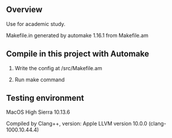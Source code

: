 ## Overview

Use for academic study.

Makefile.in generated by automake 1.16.1 from Makefile.am

## Compile in this project with Automake

1. Write the config at /src/Makefile.am

2. Run make command



## Testing environment

MacOS High Sierra 10.13.6

Compiled by Clang++, version: Apple LLVM version 10.0.0 (clang-1000.10.44.4)
